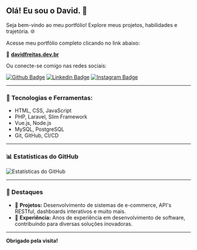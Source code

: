 ## Olá! Eu sou o David. 👋  
Seja bem-vindo ao meu portfólio! Explore meus projetos, habilidades e trajetória. 🌐  

Acesse meu portfólio completo clicando no link abaixo:

🔗 [**davidfreitas.dev.br**](https://davidfreitas.dev.br)

Ou conecte-se comigo nas redes sociais:

[![Github Badge](https://img.shields.io/badge/-Github-000?style=for-the-badge&logo=Github&logoColor=white&link=https://github.com/davidfreitas-dev)](https://github.com/davidfreitas-dev)
[![Linkedin Badge](https://img.shields.io/badge/-LinkedIn-0077B5?style=for-the-badge&logo=Linkedin&logoColor=white&link=https://www.linkedin.com/in/davidfreitas-dev/)](https://www.linkedin.com/in/davidfreitas-dev/)
[![Instagram Badge](https://img.shields.io/badge/-Instagram-E4405F?style=for-the-badge&logo=Instagram&logoColor=white&link=https://www.instagram.com/davidfreitas.dev)](https://www.instagram.com/davidfreitas.dev)

---

### 🚀 Tecnologias e Ferramentas:

- HTML, CSS, JavaScript
- PHP, Laravel, Slim Framework
- Vue.js, Node.js
- MySQL, PostgreSQL
- Git, GitHub, CI/CD

---

### 📊 Estatísticas do GitHub

![Estatísticas do GitHub](https://github-readme-stats.vercel.app/api?username=davidfreitas-dev&show_icons=true&theme=radical)

---

### 🌟 Destaques

- 🚀 **Projetos:** Desenvolvimento de sistemas de e-commerce, API's RESTful, dashboards interativos e muito mais.
- 💼 **Experiência:** Anos de experiência em desenvolvimento de software, contribuindo para diversas soluções inovadoras.

---

**Obrigado pela visita!**
